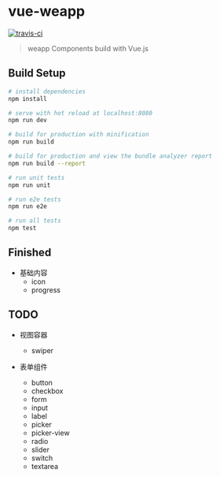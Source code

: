 # vue-weapp

[![travis-ci](https://travis-ci.org/dlhandsome/vue-weapp.svg?branch=master)](https://travis-ci.org/dlhandsome/vue-weapp)

> weapp Components build with Vue.js

## Build Setup

``` bash
# install dependencies
npm install

# serve with hot reload at localhost:8080
npm run dev

# build for production with minification
npm run build

# build for production and view the bundle analyzer report
npm run build --report

# run unit tests
npm run unit

# run e2e tests
npm run e2e

# run all tests
npm test
```

## Finished
   
 - 基础内容
   - icon
   - progress

## TODO

- 视图容器
  - swiper

- 表单组件
  - button
  - checkbox
  - form
  - input
  - label
  - picker
  - picker-view
  - radio
  - slider
  - switch
  - textarea
